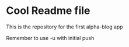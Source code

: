 # Cool Readme file

This is the repository for the first alpha-blog app 

Remember to use -u with initial push  
